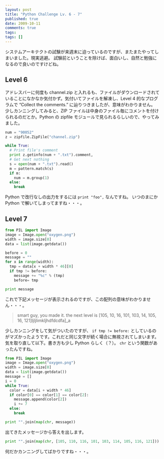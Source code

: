```yaml
---
layout: post
title: "Python Challenge Lv. 6 - 7"
published: true
date: 2009-10-11
comments: true
tags:
tags: []
---
```


システムアーキテクトの試験が来週末に迫っているのですが、またまたやってしまいました。現実逃避。
試験前ということを除けば、面白いし、自然と勉強になるので良いのですけどね。

## Level 6

アドレスバーに何度も channel.zip と入れるも、ファイルがダウンロードされていることになかなか気付かず。気付いてファイルを解凍し、Level 4 的なプログラムで &#8220;Collect the comments.&#8221; に辿りつきましたが、意味がわかりません。
少しカンニングしてみると、ZIP ファイルは中身のファイル毎にコメントを付けられるのだとか。Python の zipfile モジュールで見られるらしいので、やってみました。

```py
num = "90052"
z = zipfile.ZipFile("channel.zip")

while True:
  # Print file's comment
  print z.getinfo(num + ".txt").comment,
  # Get next nothing
  s = open(num + ".txt").read()
  m = pattern.match(s)
  if m:
    num = m.group(1)
  else:
    break
```

Python で改行なしの出力をするには `print "foo",` なんですね。
いつのまにか Python で解いてしまってますね・・・。

## Level 7

```py
from PIL import Image
image = Image.open("oxygen.png")
width = image.size[0]
data = list(image.getdata())

before = 0
message = ""
for x in range(width):
  tmp = data[x + width * 46][0]
  if tmp != before:
    message += "%c" % (tmp)
    before= tmp

print message
```

これで下記メッセージが表示されるのですが、この配列の意味がわかりません・・・。

> smart guy, you made it. the next level is [105, 10, 16, 101, 103, 14, 105, 16, 121]ljljlimkljhdfdcdfa]\_a

少しカンニングをして気がついたのですが、 `if tmp != before:` としているのがマズかったようです。これだと同じ文字が続く場合に無視されてしまいます。
気を取り直して以下。書き方も少し Python らしく（？）。
`chr` という関数があったんですね。

```py
from PIL import Image
image = Image.open("oxygen.png")
width = image.size[0]
data = list(image.getdata())
message = []
i = 0
while True:
  color = data[i + width * 46]
  if color[0] == color[1] == color[2]:
    message.append(color[2])
    i += 7
  else:
    break

print "".join(map(chr, message))
```

出てきたメッセージから答えを出します。

```py
print "".join(map(chr, [105, 110, 116, 101, 103, 114, 105, 116, 121]))
```

何だかカンニングしてばかりですね・・・。

